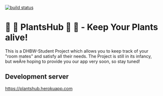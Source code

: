 [![build status](https://github.com/coryrylan/angular-github-actions/workflows/Build/badge.svg)](https://github.com/coryrylan/angular-github-actions/actions)
# 🌱 🌻 PlantsHub 🌻 🌱 - Keep Your Plants alive!

This is a DHBW-Student Project which allows you to keep track of your "room mates" and satisfy all their needs.
The Project is still in its infancy, but weÄre hoping to provide you our app very soon, so stay tuned!

## Development server

https://plantshub.herokuapp.com

